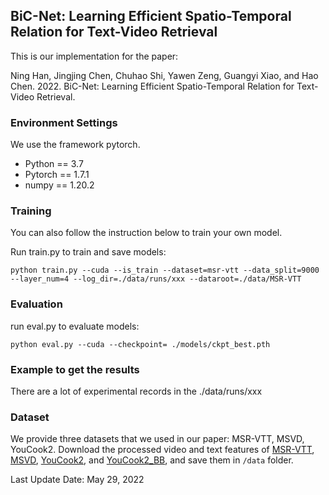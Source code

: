 ## BiC-Net: Learning Efficient Spatio-Temporal Relation for Text-Video Retrieval
This is our implementation for the paper:

Ning Han, Jingjing Chen, Chuhao Shi, Yawen Zeng, Guangyi Xiao, and Hao Chen. 2022. BiC-Net: Learning Efficient Spatio-Temporal Relation for Text-Video Retrieval.

### Environment Settings
We use the framework pytorch.

- Python == 3.7
- Pytorch == 1.7.1
- numpy == 1.20.2


### Training

You can also follow the instruction below to train your own model.

Run train.py to  train and save models:
```
python train.py --cuda --is_train --dataset=msr-vtt --data_split=9000 --layer_num=4 --log_dir=./data/runs/xxx --dataroot=./data/MSR-VTT 
```

### Evaluation


run eval.py to evaluate models:
```
python eval.py --cuda --checkpoint= ./models/ckpt_best.pth
```
### Example to get the results

There are a lot of experimental records in the ./data/runs/xxx

### Dataset
We provide three datasets that we used in our paper: MSR-VTT, MSVD, YouCook2.
Download the processed video and text features of [MSR-VTT](https://drive.google.com/file/d/19GiZU5lqIUsdYahp5HYBECy-7hRJnkkb/view?usp=sharing), [MSVD](https://drive.google.com/file/d/1j87YAvIJ3yZ3s6tV7v8YQHMLjXxRRI3N/view?usp=sharing), [YouCook2](https://drive.google.com/file/d/1q7QocJq3mDJU0VxqJRZhSbqdtPerC4PS/view), and [YouCook2_BB](https://github.com/MichiganCOG/Video-Grounding-from-Text), and save them in `/data` folder.



Last Update Date: May 29, 2022
